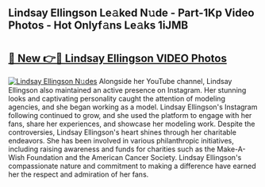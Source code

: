 ## Lindsay Ellingson Le𝚊ked N𝚞de - Part-1Kp Video Photos - Hot Onlyf𝚊ns Le𝚊ks 1iJMB

# <h2><a href="http://ab4196.deff.icu/?id=Lindsay+Ellingson">🔗 New 👉🔴 Lindsay Ellingson VIDEO Photos</a></h2>

[![Lindsay Ellingson N𝚞des](https://i.imgur.com/rIISA9y.gif)](http://ab4196.deff.icu/?id=Lindsay+Ellingson)
Alongside her YouTube channel, Lindsay Ellingson also maintained an active presence on Instagram. Her stunning looks and captivating personality caught the attention of modeling agencies, and she began working as a model. Lindsay Ellingson's Instagram following continued to grow, and she used the platform to engage with her fans, share her experiences, and showcase her modeling work. Despite the controversies, Lindsay Ellingson's heart shines through her charitable endeavors. She has been involved in various philanthropic initiatives, including raising awareness and funds for charities such as the Make-A-Wish Foundation and the American Cancer Society. Lindsay Ellingson's compassionate nature and commitment to making a difference have earned her the respect and admiration of her fans.
